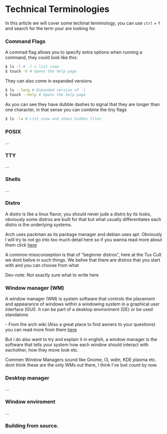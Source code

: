 # Technical Terminologies

In this article we will cover some techinal terminology, you can use `ctrl` + `f` and search for the term your are looking for.

### Command Flags 

A commad flag allows you to specify extra options when running a command, they could look like this:

```bash
$ ls -l # -l = list view
$ touch -h # Opens the help page
```

They can also come in expanded versions 

```bash
$ ls --long # Expanded version of -l 
$ touch --help # Opens the help page
```

As you can see they have dubble dashes to signal that they are longer than one character, in that sense you can combine the tiny flags 

```bash
$ ls -la # List view and shows hidden files 
```

### POSIX

...

### TTY

...

### Shells

...

### Distro

A distro is like a linux flavor, you should never jude a distro by its looks, obviously some distros are built for that but what usually differentiates each distro is the underlying systems.

Arch uses packman as its package manager and debian uses apt. Obviously I will try to not go into too much detail here so if you wanna read more about them click [here](https://www.educba.com/linux-distributions/)

A common missconseption is that of "beginner distros", here at the Tux Cult we dont belive in such things. We belive that there are distros that you start with and you can choose from what

Dev-note: Not exactly sure what to write here

### Window manager (WM)

A window manager (WM) is system software that controls the placement and appearance of windows within a windowing system in a graphical user interface (GUI). It can be part of a desktop environment (DE) or be used standalone. 

\- From the arch wiki (Also a great place to find awners to your questions) you can read more from them [here](https://wiki.archlinux.org/title/Window_manager)

But i do also want to try and explain it in english, a window manager is the software that tells your system how each window should interact with eachother, how they move look etc.

Commen Window Managers sound like Gnome, I3, wdm, KDE plasma etc. dont think these are the only WMs out there, I think I've lost count by now.

### Desktop manager

...

### Window enviroment

...

### Building from source.
